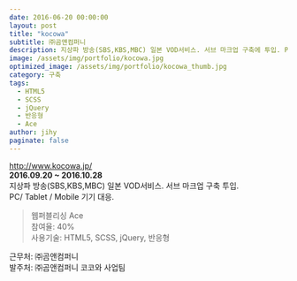 ```yaml
---
date: 2016-06-20 00:00:00
layout: post
title: "kocowa"
subtitle: ㈜곰앤컴퍼니
description: 지상파 방송(SBS,KBS,MBC) 일본 VOD서비스. 서브 마크업 구축에 투입. PC/ Tablet / Mobile 기기 대응.
image: /assets/img/portfolio/kocowa.jpg
optimized_image: /assets/img/portfolio/kocowa_thumb.jpg
category: 구축
tags:
  - HTML5
  - SCSS
  - jQuery
  - 반응형
  - Ace
author: jihy
paginate: false
---
```


<a href="http://www.kocowa.jp/">http://www.kocowa.jp/</a><br>
**2016.09.20 ~ 2016.10.28** <br>
지상파 방송(SBS,KBS,MBC) 일본 VOD서비스. 서브 마크업 구축 투입. <br>
PC/ Tablet / Mobile 기기 대응.

> 웹퍼블리싱 Ace <br>
참여율: 40% <br>
사용기술: HTML5, SCSS, jQuery, 반응형

근무처: ㈜곰앤컴퍼니<br>
발주처: ㈜곰앤컴퍼니  코코와 사업팀